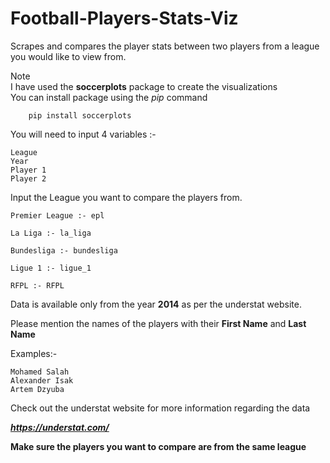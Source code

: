 # Football-Players-Stats-Viz
Scrapes  and compares the player stats between two players from a league you would like to view from.

Note
    <br>I have used the **soccerplots** package to create the visualizations</br>
    You can install package using the _pip_ command
        
        pip install soccerplots


You will need to input 4 variables :-
```
League
Year
Player 1
Player 2
```


Input the League you want to compare the players from.
```
Premier League :- epl

La Liga :- la_liga

Bundesliga :- bundesliga

Ligue 1 :- ligue_1

RFPL :- RFPL
```

Data is available only from the year **2014** as per the understat website.

Please mention the names of the players with their **First Name** and **Last Name**


Examples:-
```
Mohamed Salah
Alexander Isak
Artem Dzyuba
```

Check out the understat website for more information regarding the data

***https://understat.com/***

**Make sure the players you want to compare are from the same league**
